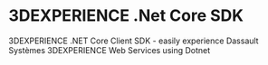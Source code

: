 # 3DEXPERIENCE .Net Core SDK 

3DEXPERIENCE .NET Core Client SDK - easily experience Dassault Systèmes 3DEXPERIENCE Web Services using Dotnet